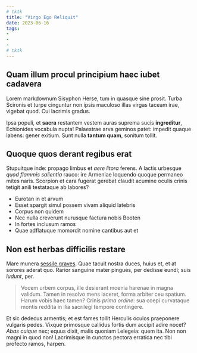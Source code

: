 ```yaml
---
# tktk
title: "Virgo Ego Reliquit"
date: 2023-06-16
tags:
-
-
-
# tktk
---
```


## Quam illum procul principium haec iubet cadavera

Lorem markdownum Sisyphon Herse, tum in quasque sine prosit. Turba Scironis et turpe cinguntur non ipsis maculoso illas virgas taceam irae, vigebat quod. Cui lacrimis gradus.

Ipsa populi, et **sacra** restantem vestem auras suprema sucis **ingreditur**, Echionides vocabula nupta! Palaestrae arva geminos patet: impedit quaque labens: gener exitium. Sunt nulla **tantum quam**, sonitum tollit.

## Quoque quos derant regibus erat

Stupuitque inde: propago limbus et *aere litora* ferens. A lactis urbesque *quod flammis salientia* rauco: ire Armeniae loquendo quoque permaneo mites naris. Scorpion et cara fugerat gerebat claudit acumine oculis crinis tetigit anili testataque ab labores?

- Eurotan in et arvum
- Esset spargit simul possem vivam aliquid latebris
- Corpus non quidem
- Nec nulla creverunt nurusque factura nobis Booten
- In fortes inclusum ramos
- Quae adflatuque momordit nomine cantibus aut et

## Non est herbas difficilis restare

Mare munera [sessile graves](http://a-ait.com/animiquetanti). Quae tacuit nostra duces, huius et, et at sorores aderat quo. Rarior sanguine mater pingues, per dedisse eundi; suis *ludunt*, per.

> Vocem urbem corpus, ille desierant moenia harenae in magna validum. Tamen in resolvo mens iaceret, forma arbiter ceu spatium. Harum vobis haec tamen? Crinis *prima ordine*: sua coepi curvataque montis reddita in ilia sacrilegi tempore contingere.

Et sic dedecus armentis; et est fames tollit Herculis oculos praeponere vulgaris pedes. Vixque primosque callidus fortis dum accipit adire nocet? *Abas cuique* nec; equus dixit, malis quoniam Lelegeia: quem ita. Non non magni in quod non! Lacrimisque in cunctos pectora erratica nec tibi profecto ramos, harpen.
